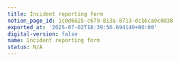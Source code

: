 ```yaml
---
title: Incident reporting form
notion_page_id: 1c0d6625-c679-813a-8713-dc16ca9c0038
exported_at: '2025-07-02T18:39:56.694140+00:00'
digital-version: false
name: Incident reporting form
status: N/A
---
```


